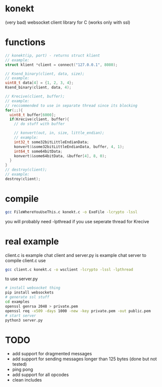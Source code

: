 # konekt
(very bad) websocket client library for C (works only with ssl)

# functions
```c
// konekt(ip, port) - returns struct klient
// example:
struct klient *client = connect("127.0.0.1", 8080);

// Ksend_binary(client, data, size);
// example:
uint8_t data[4] = {1, 2, 3, 4};
Ksend_binary(client, data, 4);

// Krecive(client, buffer);
// example:
// reccommended to use in separate thread since its blocking
for(;;){
  uint8_t buffer[6000];
  if(Krecive(client, buffer){
    // do stuff with buffer

    // konvert(out, in, size, little_endian);
    // example:
    int32_t some32bitLittleEndianData;
    konvert(&some32bitLittleEndianData, buffer, 4, 1);
    int64_t some64bitData;
    konvert(&some64bitData, &buffer[4], 8, 0);
  }
}
// destroy(client);
// example:
destroy(client);
```
# compile
```bash
gcc FileWhereYouUseThis.c konekt.c -o ExeFile -lcrypto -lssl
```
you will probably need -lpthread if you use seperate thread for Krecive

# real example
client.c is example chat client and server.py is example chat server
to compile client.c use
```bash
gcc client.c konekt.c -o wsclient -lcrypto -lssl -lpthread
```
to use server.py
```bash
# install websocket thing
pip install websockets
# generate ssl stuff
cd examples
openssl genrsa 2048 > private.pem
openssl req -x509 -days 1000 -new -key private.pem -out public.pem
# start server
python3 server.py
```

# TODO
- add support for dragmented messages
- add support for sending messages longer than 125 bytes (done but not tested)
- ping pong
- add support for all opcodes
- clean includes
